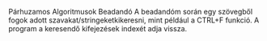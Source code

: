 Párhuzamos Algoritmusok Beadandó
A beadandóm során egy szövegből fogok adott szavakat/stringeketkikeresni, mint például a CTRL+F funkció.
A program a keresendő kifejezések indexét adja vissza.

